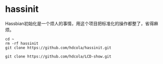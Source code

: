 # hassinit

Hassbian初始化是一个烦人的事情，用这个项目把标准化的操作都整了，省得麻烦。


```
cd ~
rm -rf hassinit
git clone https://github.com/hdcola/hassinit.git
```


```
git clone https://github.com/hdcola/LCD-show.git
```
